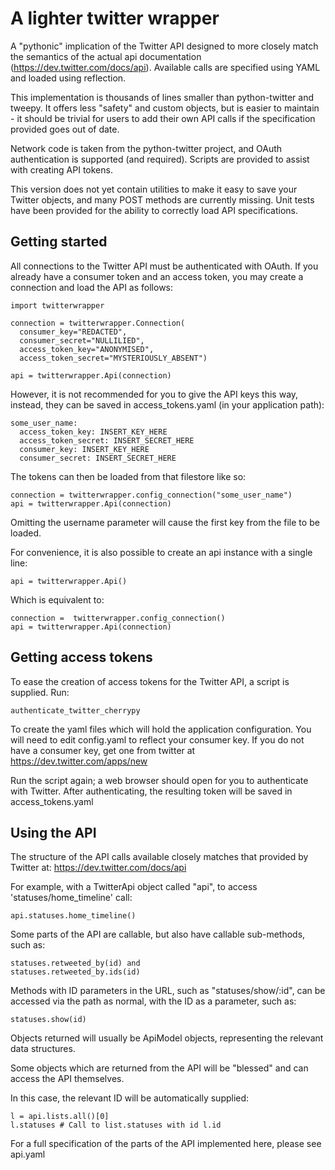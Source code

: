 A lighter twitter wrapper
======================

A "pythonic" implication of the Twitter API designed to more closely match the semantics
of the actual api documentation (https://dev.twitter.com/docs/api). Available calls are 
specified using YAML and loaded using reflection. 

This implementation is thousands of lines smaller than python-twitter and tweepy. It offers 
less "safety" and custom objects, but is easier to maintain - it should be trivial for users
to add their own API calls if the specification provided goes out of date.

Network code is taken from the python-twitter project, and OAuth authentication is supported 
(and required). Scripts are provided to assist with creating API tokens. 

This version does not yet contain utilities to make it easy to save your Twitter objects, 
and many POST methods are currently missing. Unit tests have been provided for the ability
to correctly load API specifications. 

Getting started
----------------------

All connections to the Twitter API must be authenticated with OAuth. If you already have
a consumer token and an access token, you may create a connection and load the API as 
follows:

    import twitterwrapper 

    connection = twitterwrapper.Connection(
      consumer_key="REDACTED",
      consumer_secret="NULLILIED",
      access_token_key="ANONYMISED",
      access_token_secret="MYSTERIOUSLY_ABSENT")

    api = twitterwrapper.Api(connection)

However, it is not recommended for you to give the API keys this way, instead, they can be
saved in access_tokens.yaml (in your application path):
      
    some_user_name:
      access_token_key: INSERT_KEY_HERE
      access_token_secret: INSERT_SECRET_HERE
      consumer_key: INSERT_KEY_HERE
      consumer_secret: INSERT_SECRET_HERE

The tokens can then be loaded from that filestore like so:

    connection = twitterwrapper.config_connection("some_user_name")
    api = twitterwrapper.Api(connection)

Omitting the username parameter will cause the first key from the file to be loaded.

For convenience, it is also possible to create an api instance with a single line:

    api = twitterwrapper.Api()

Which is equivalent to:

    connection =  twitterwrapper.config_connection()
    api = twitterwrapper.Api(connection)
   
Getting access tokens
----------------------

To ease the creation of access tokens for the Twitter API, a script is supplied. Run:

    authenticate_twitter_cherrypy

To create the yaml files which will hold the application configuration. You will need to edit
config.yaml to reflect your consumer key. If you do not have a consumer key, get one from twitter
at https://dev.twitter.com/apps/new

Run the script again; a web browser should open for you to authenticate with Twitter. After 
authenticating, the resulting token will be saved in access_tokens.yaml

Using the API
----------------------

The structure of the API calls available closely matches that provided by Twitter at:
    https://dev.twitter.com/docs/api

For example, with a TwitterApi object called "api", to access 'statuses/home_timeline' call:

    api.statuses.home_timeline()

Some parts of the API are callable, but also have callable sub-methods, such as:

    statuses.retweeted_by(id) and
    statuses.retweeted_by.ids(id)

Methods with ID parameters in the URL, such as "statuses/show/:id", can be accessed via 
the path as normal, with the ID as a parameter, such as:

    statuses.show(id)

Objects returned will usually be ApiModel objects, representing the relevant data structures.

Some objects which are returned from the API will be "blessed" and can access the API themselves.
 
In this case, the relevant ID will be automatically supplied:

    l = api.lists.all()[0]
    l.statuses # Call to list.statuses with id l.id

For a full specification of the parts of the API implemented here, please see api.yaml

